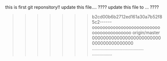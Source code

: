 this is first git reponsitory!!
update this file....      ????
update this file to ...   ????
>>>>>>> b2cd00b6b2712ed161a30a7b52f85c2------
ooooooooooooooooooooooooooooooooooooooooo
>>>>>>> origin/master
0000000000000000000000000000000000000000
.........................................
................
